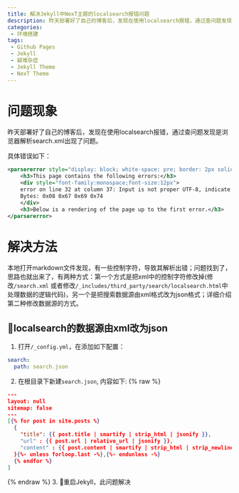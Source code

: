 ```yaml
---
title: 解决Jekyll中NexT主题的localsearch报错问题
description: 昨天部署好了自己的博客后，发现在使用localsearch报错，通过查问题发现是浏览器解析search.xml出现了问题
categories:
 - 环境搭建
tags:
 - Github Pages
 - Jekyll
 - 疑难杂症
 - Jekyll Theme
 - NexT Theme
---
```


# 问题现象
昨天部署好了自己的博客后，发现在使用localsearch报错，通过查问题发现是浏览器解析search.xml出现了问题。

具体错误如下：
```xml
<parsererror style="display: block; white-space: pre; border: 2px solid #c77; padding: 0 1em 0 1em; margin: 1em; background-color: #fdd; color: black">
    <h3>This page contains the following errors:</h3>
    <div style="font-family:monospace;font-size:12px">
    error on line 32 at column 37: Input is not proper UTF-8, indicate encoding !
    Bytes: 0x08 0x67 0x69 0x74
    </div>
    <h3>Below is a rendering of the page up to the first error.</h3>
</parsererror>
```

# 解决方法

本地打开markdown文件发现，有一些控制字符，导致其解析出错；问题找到了，思路也就出来了，有两种方式：第一个方式是把xml中的控制字符修改掉(修改`/search.xml` 或者修改` /_includes/third_party/search/localsearch.html `中处理数据的逻辑代码)，另一个是把搜索数据源由xml格式改为json格式；详细介绍第二种修改数据源的方式。

## localsearch的数据源由xml改为json
1. 打开`/_config.yml`，在添加如下配置：
```yaml
search:
  path: search.json
```
2. 在根目录下新建` search.json `, 内容如下: {% raw %}
```json
---
layout: null
sitemap: false
---
[{% for post in site.posts %}
  {
    "title": {{ post.title | smartify | strip_html | jsonify }},
    "url" : {{ post.url | relative_url | jsonify }},
    "content" : {{ post.content | smartify | strip_html | strip_newlines | jsonify }}
  }{%- unless forloop.last -%},{%- endunless -%}
  {% endfor %}
]
```
{% endraw %}
3. 重启Jekyll，此问题解决

